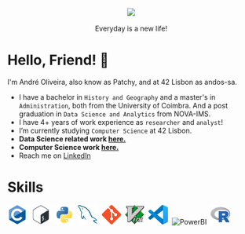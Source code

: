 <div id="header" align="center">
  <img src="https://media.giphy.com/media/FgJ6FbfJGwztK/giphy.gif" width="350"/>
</div>

<div align="center">
  <p style="">Everyday is a new life!</p>
</div>

# Hello, Friend! 👋 

I'm André Oliveira, also know as Patchy, and at 42 Lisbon as andos-sa.

- I have a bachelor in `History and Geography` and a master's in `Administration`, both from the University of Coimbra. And a post graduation in `Data Science and Analytics` from NOVA-IMS.  
- I have 4+ years of work experience as `researcher` and `analyst`!
- I’m currently studying `Computer Science` at 42 Lisbon.
- __Data Science related work [here.](https://github.com/AndrePatchy/nova-ims)__
- __Computer Science work [here.](https://github.com/AndrePatchy/42-common_core)__
- Reach me on [LinkedIn](https://www.linkedin.com/in/andrepsoliveira/)

# Skills

<div>
  <img src="https://raw.githubusercontent.com/devicons/devicon/55609aa5bd817ff167afce0d965585c92040787a/icons/c/c-original.svg" title="C" alt="C" width="40" height="40"/>&nbsp;
  <img src="https://raw.githubusercontent.com/devicons/devicon/55609aa5bd817ff167afce0d965585c92040787a/icons/bash/bash-original.svg" title="bash" alt="bash" width="40" height="40"/>&nbsp;
  <img src="https://raw.githubusercontent.com/devicons/devicon/55609aa5bd817ff167afce0d965585c92040787a/icons/python/python-original.svg" title="Python" alt="Python" width="40" height="40"/>&nbsp;
  <img src="https://raw.githubusercontent.com/devicons/devicon/55609aa5bd817ff167afce0d965585c92040787a/icons/mysql/mysql-original.svg" title="MySQL" alt="MySQL" width="40" height="40"/>&nbsp;
  <img src="https://raw.githubusercontent.com/devicons/devicon/55609aa5bd817ff167afce0d965585c92040787a/icons/git/git-original.svg" title="Git" alt="Git" width="40" height="40"/>&nbsp;
  <img src="https://raw.githubusercontent.com/devicons/devicon/55609aa5bd817ff167afce0d965585c92040787a/icons/vim/vim-original.svg" title="VIM" alt="VIM" width="40" height="40"/>&nbsp;
  <img src="https://raw.githubusercontent.com/devicons/devicon/55609aa5bd817ff167afce0d965585c92040787a/icons/vscode/vscode-original.svg"  title="VSCode" alt="VSCode" width="40" height="40"/>&nbsp;
  <img src="https://raw.githubusercontent.com/microsoft/PowerBI-Icons/2bf1c982fb24528eee1559a96a25eb534c175cfd/SVG/Power-BI.svg" title="PowerBI" alt="PowerBI" width="40" height="40"/>&nbsp;
  <img src="https://raw.githubusercontent.com/devicons/devicon/55609aa5bd817ff167afce0d965585c92040787a/icons/r/r-original.svg" title="R" alt="R" width="40" height="40"/>&nbsp;
</div>
